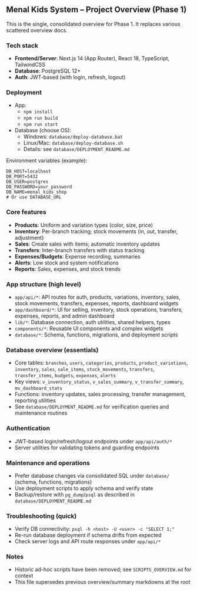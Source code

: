 ## Menal Kids System – Project Overview (Phase 1)

This is the single, consolidated overview for Phase 1. It replaces various scattered overview docs.

### Tech stack
- **Frontend/Server**: Next.js 14 (App Router), React 18, TypeScript, TailwindCSS
- **Database**: PostgreSQL 12+
- **Auth**: JWT-based (with login, refresh, logout)

### Deployment
- App:
  - `npm install`
  - `npm run build`
  - `npm run start`
- Database (choose OS):
  - Windows: `database/deploy-database.bat`
  - Linux/Mac: `database/deploy-database.sh`
  - Details: see `database/DEPLOYMENT_README.md`

Environment variables (example):
```
DB_HOST=localhost
DB_PORT=5432
DB_USER=postgres
DB_PASSWORD=your_password
DB_NAME=menal_kids_shop
# Or use DATABASE_URL
```

### Core features
- **Products**: Uniform and variation types (color, size, price)
- **Inventory**: Per-branch tracking; stock movements (in, out, transfer, adjustment)
- **Sales**: Create sales with items; automatic inventory updates
- **Transfers**: Inter-branch transfers with status tracking
- **Expenses/Budgets**: Expense recording, summaries
- **Alerts**: Low stock and system notifications
- **Reports**: Sales, expenses, and stock trends

### App structure (high level)
- `app/api/*`: API routes for auth, products, variations, inventory, sales, stock movements, transfers, expenses, reports, dashboard widgets
- `app/dashboard/*`: UI for selling, inventory, stock operations, transfers, expenses, reports, and admin dashboard
- `lib/*`: Database connection, auth utilities, shared helpers, types
- `components/*`: Reusable UI components and complex widgets
- `database/*`: Schema, functions, migrations, and deployment scripts

### Database overview (essentials)
- Core tables: `branches`, `users`, `categories`, `products`, `product_variations`, `inventory`, `sales`, `sale_items`, `stock_movements`, `transfers`, `transfer_items`, `budgets`, `expenses`, `alerts`
- Key views: `v_inventory_status`, `v_sales_summary`, `v_transfer_summary`, `mv_dashboard_stats`
- Functions: inventory updates, sales processing, transfer management, reporting utilities
- See `database/DEPLOYMENT_README.md` for verification queries and maintenance routines

### Authentication
- JWT-based login/refresh/logout endpoints under `app/api/auth/*`
- Server utilities for validating tokens and guarding endpoints

### Maintenance and operations
- Prefer database changes via consolidated SQL under `database/` (schema, functions, migrations)
- Use deployment scripts to apply schema and verify state
- Backup/restore with `pg_dump`/`psql` as described in `database/DEPLOYMENT_README.md`

### Troubleshooting (quick)
- Verify DB connectivity: `psql -h <host> -U <user> -c "SELECT 1;"`
- Re-run database deployment if schema drifts from expected
- Check server logs and API route responses under `app/api/*`

### Notes
- Historic ad-hoc scripts have been removed; see `SCRIPTS_OVERVIEW.md` for context
- This file supersedes previous overview/summary markdowns at the root


